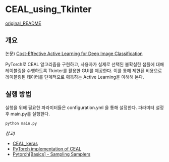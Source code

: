 # CEAL_using_Tkinter

[original_README](./README.md)

## 개요

논문) [Cost-Effective Active Learning for Deep Image Classification](https://arxiv.org/abs/1701.03551)

PyTorch로 CEAL 알고리즘을 구현하고, 사용자가 실제로 선택된 불확실한 샘플에 대해 레이블링을 수행하도록 Tkinter를 활용한 GUI를 제공한다. 이를 통해 제한된 비용으로 레이블링된 데이터를 단계적으로 획득하는 Active Learning을 이해해 본다.



## 실행 방법

 실행을 위해 필요한 파라미터들은 configuration.yml 을 통해 설정한다.  파라미터 설정 후 main.py를 실행한다.

```shell
python main.py
```





*참고)*

- [CEAL_keras](https://github.com/dhaalves/CEAL_keras)
- [PyTorch implementation of CEAL](https://github.com/rafikg/CEAL)
- [Pytorch[Basics] - Sampling Samplers](https://towardsdatascience.com/pytorch-basics-sampling-samplers-2a0f29f0bf2a)